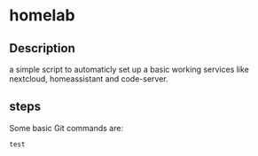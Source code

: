 # homelab
## Description
a simple script to automaticly set up a basic working services like nextcloud, homeassistant and code-server.
## steps
Some basic Git commands are:
```
test
```
